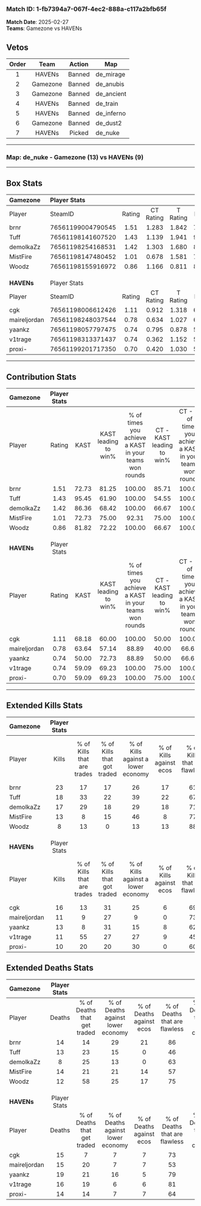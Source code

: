 ### Match ID: 1-fb7394a7-067f-4ec2-888a-c117a2bfb65f  
**Match Date**: 2025-02-27  
**Teams**: Gamezone vs HAVENs  

## Vetos  

| Order | Team | Action | Map |
| :---: | :--: | :----: | --- |
| 1 | HAVENs | Banned | de_mirage |
| 2 | Gamezone | Banned | de_anubis |
| 3 | Gamezone | Banned | de_ancient |
| 4 | HAVENs | Banned | de_train |
| 5 | HAVENs | Banned | de_inferno |
| 6 | Gamezone | Banned | de_dust2 |
| 7 | HAVENs | Picked | de_nuke |

---  

### **Map**: de_nuke - Gamezone (13) vs HAVENs (9)  
---  

## Box Stats  

| **Gamezone** | Player Stats      |        |           |          |       |       |       |         |        |      |     |
| :- | :- | :-: | :-: | :-: | :-: | :-: | :-: | :-: | :-: | :-: | :-: |
| Player       | SteamID           | Rating | CT Rating | T Rating | KAST  |  ADR  | Kills | Assists | Deaths | K/D  | HS% |
| brnr         | 76561199004790545 |  1.51  |   1.283   |  1.842   | 72.73 | 107.0 |  23   |    3    |   14   | 1.64 | 52  |
| Tuff         | 76561198141607520 |  1.43  |   1.139   |  1.941   | 95.45 | 79.8  |  18   |    5    |   13   | 1.38 | 50  |
| demolkaZz    | 76561198254168531 |  1.42  |   1.303   |  1.680   | 86.36 | 76.1  |  17   |    3    |   8    | 2.13 | 47  |
| MistFire     | 76561198147480452 |  1.01  |   0.678   |  1.581   | 72.73 | 71.0  |  13   |    5    |   14   | 0.93 | 53  |
| Woodz        | 76561198155916972 |  0.86  |   1.166   |  0.811   | 81.82 | 45.4  |   8   |    7    |   12   | 0.67 | 62  |
|              |                   |        |           |          |       |       |       |         |        |      |     |
|              |                   |        |           |          |       |       |       |         |        |      |     |
|              |                   |        |           |          |       |       |       |         |        |      |     |
| **HAVENs**   | Player Stats      |        |           |          |       |       |       |         |        |      |     |
| Player       | SteamID           | Rating | CT Rating | T Rating | KAST  |  ADR  | Kills | Assists | Deaths | K/D  | HS% |
| cgk          | 76561198006612426 |  1.11  |   0.912   |  1.318   | 68.18 | 83.3  |  16   |    4    |   15   | 1.07 | 68  |
| maireljordan | 76561198248037544 |  0.78  |   0.634   |  1.027   | 63.64 | 56.5  |  11   |    0    |   15   | 0.73 | 72  |
| yaankz       | 76561198057797475 |  0.74  |   0.795   |  0.878   | 50.00 | 77.4  |  13   |    4    |   19   | 0.68 | 61  |
| v1trage      | 76561198313371437 |  0.74  |   0.362   |  1.152   | 59.09 | 60.4  |  11   |    3    |   16   | 0.69 | 63  |
| proxi-       | 76561199201717350 |  0.70  |   0.420   |  1.030   | 59.09 | 40.8  |  10   |    6    |   14   | 0.71 | 60  |
---  

## Contribution Stats  

| **Gamezone** | Player Stats |       |                      |                                                        |                           |                                                             |                          |                                                            |
| :- | :-: | :-: | :-: | :-: | :-: | :-: | :-: | :-: |
| Player       |    Rating    | KAST  | KAST leading to win% | % of times you achieve a KAST in your teams won rounds | CT - KAST leading to win% | CT - % of times you achieve a KAST in your teams won rounds | T - KAST leading to win% | T - % of times you achieve a KAST in your teams won rounds |
| brnr         |     1.51     | 72.73 |        81.25         |                         100.00                         |           85.71           |                           100.00                            |          77.78           |                           100.00                           |
| Tuff         |     1.43     | 95.45 |        61.90         |                         100.00                         |           54.55           |                           100.00                            |          70.00           |                           100.00                           |
| demolkaZz    |     1.42     | 86.36 |        68.42         |                         100.00                         |           66.67           |                           100.00                            |          70.00           |                           100.00                           |
| MistFire     |     1.01     | 72.73 |        75.00         |                         92.31                          |           75.00           |                           100.00                            |          75.00           |                           85.71                            |
| Woodz        |     0.86     | 81.82 |        72.22         |                         100.00                         |           66.67           |                           100.00                            |          77.78           |                           100.00                           |
|              |              |       |                      |                                                        |                           |                                                             |                          |                                                            |
|              |              |       |                      |                                                        |                           |                                                             |                          |                                                            |
|              |              |       |                      |                                                        |                           |                                                             |                          |                                                            |
| **HAVENs**   | Player Stats |       |                      |                                                        |                           |                                                             |                          |                                                            |
| Player       |    Rating    | KAST  | KAST leading to win% | % of times you achieve a KAST in your teams won rounds | CT - KAST leading to win% | CT - % of times you achieve a KAST in your teams won rounds | T - KAST leading to win% | T - % of times you achieve a KAST in your teams won rounds |
| cgk          |     1.11     | 68.18 |        60.00         |                         100.00                         |           50.00           |                           100.00                            |          66.67           |                           100.00                           |
| maireljordan |     0.78     | 63.64 |        57.14         |                         88.89                          |           40.00           |                            66.67                            |          66.67           |                           100.00                           |
| yaankz       |     0.74     | 50.00 |        72.73         |                         88.89                          |           50.00           |                            66.67                            |          85.71           |                           100.00                           |
| v1trage      |     0.74     | 59.09 |        69.23         |                         100.00                         |           75.00           |                           100.00                            |          66.67           |                           100.00                           |
| proxi-       |     0.70     | 59.09 |        69.23         |                         100.00                         |           75.00           |                           100.00                            |          66.67           |                           100.00                           |
---  

## Extended Kills Stats  

| **Gamezone** | Player Stats |                            |                            |                                    |                         |                              |                                 |                                       |                    |           |
| :- | :-: | :-: | :-: | :-: | :-: | :-: | :-: | :-: | :-: | :-: |
| Player       |    Kills     | % of Kills that are trades | % of Kills that got traded | % of Kills against a lower economy | % of Kills against ecos | % of Kills that are flawless | % of Kills that are close duels | % of Kills that are assisted by flash | Pistol Round Kills | AWP Kills |
| brnr         |      23      |             17             |             17             |                 26                 |           17            |              61              |                0                |                   4                   |         2          |     0     |
| Tuff         |      18      |             33             |             22             |                 39                 |           22            |              67              |                6                |                  11                   |         0          |     0     |
| demolkaZz    |      17      |             29             |             18             |                 29                 |           18            |              71              |               12                |                   0                   |         2          |     0     |
| MistFire     |      13      |             8              |             15             |                 46                 |            8            |              77              |               15                |                   0                   |         1          |     0     |
| Woodz        |      8       |             13             |             0              |                 13                 |           13            |              88              |                0                |                   0                   |         3          |     1     |
|              |              |                            |                            |                                    |                         |                              |                                 |                                       |                    |           |
|              |              |                            |                            |                                    |                         |                              |                                 |                                       |                    |           |
|              |              |                            |                            |                                    |                         |                              |                                 |                                       |                    |           |
| **HAVENs**   | Player Stats |                            |                            |                                    |                         |                              |                                 |                                       |                    |           |
| Player       |    Kills     | % of Kills that are trades | % of Kills that got traded | % of Kills against a lower economy | % of Kills against ecos | % of Kills that are flawless | % of Kills that are close duels | % of Kills that are assisted by flash | Pistol Round Kills | AWP Kills |
| cgk          |      16      |             13             |             31             |                 25                 |            6            |              69              |                0                |                   6                   |         2          |     0     |
| maireljordan |      11      |             9              |             27             |                 9                  |            0            |              73              |                0                |                   0                   |         2          |     0     |
| yaankz       |      13      |             8              |             31             |                 15                 |            8            |              62              |               15                |                  15                   |         1          |     0     |
| v1trage      |      11      |             55             |             27             |                 27                 |            9            |              45              |               18                |                   0                   |         1          |     0     |
| proxi-       |      10      |             20             |             20             |                 30                 |            0            |              60              |                0                |                   0                   |         1          |     0     |
## Extended Deaths Stats  

| **Gamezone** | Player Stats |                             |                                   |                          |                               |                            |                           |               |
| :- | :-: | :-: | :-: | :-: | :-: | :-: | :-: | :-: |
| Player       |    Deaths    | % of Deaths that get traded | % of Deaths against lower economy | % of Deaths against ecos | % of Deaths that are flawless | % of Deaths that are close | % of Deaths while blinded | Deaths to AWP |
| brnr         |      14      |             14              |                29                 |            21            |              86               |             0              |             7             |       0       |
| Tuff         |      13      |             23              |                15                 |            0             |              46               |             8              |             0             |       0       |
| demolkaZz    |      8       |             25              |                13                 |            0             |              63               |             25             |            13             |       0       |
| MistFire     |      14      |             21              |                21                 |            14            |              57               |             0              |             0             |       0       |
| Woodz        |      12      |             58              |                25                 |            17            |              75               |             8              |             8             |       0       |
|              |              |                             |                                   |                          |                               |                            |                           |               |
|              |              |                             |                                   |                          |                               |                            |                           |               |
|              |              |                             |                                   |                          |                               |                            |                           |               |
| **HAVENs**   | Player Stats |                             |                                   |                          |                               |                            |                           |               |
| Player       |    Deaths    | % of Deaths that get traded | % of Deaths against lower economy | % of Deaths against ecos | % of Deaths that are flawless | % of Deaths that are close | % of Deaths while blinded | Deaths to AWP |
| cgk          |      15      |              7              |                 7                 |            7             |              73               |             7              |             0             |       0       |
| maireljordan |      15      |             20              |                 7                 |            7             |              53               |             7              |             7             |       0       |
| yaankz       |      19      |             21              |                16                 |            5             |              79               |             5              |            11             |       0       |
| v1trage      |      16      |             19              |                 6                 |            6             |              81               |             0              |             0             |       1       |
| proxi-       |      14      |             14              |                 7                 |            7             |              64               |             14             |             0             |       0       |
